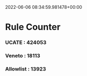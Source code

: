 2022-06-06 08:34:59.981478+00:00
# Rule Counter 
 ### UCATE : 424053

 ### Veneto : 18113

 ### Allowlist : 13923